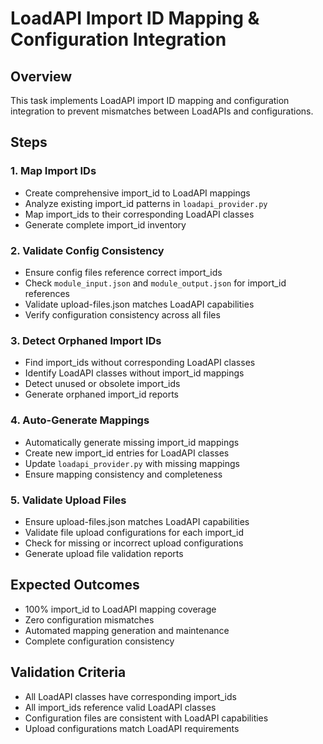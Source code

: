 # LoadAPI Import ID Mapping & Configuration Integration

## Overview

This task implements LoadAPI import ID mapping and configuration integration to prevent mismatches between LoadAPIs and configurations.

## Steps

### 1. Map Import IDs

- Create comprehensive import_id to LoadAPI mappings
- Analyze existing import_id patterns in `loadapi_provider.py`
- Map import_ids to their corresponding LoadAPI classes
- Generate complete import_id inventory

### 2. Validate Config Consistency

- Ensure config files reference correct import_ids
- Check `module_input.json` and `module_output.json` for import_id references
- Validate upload-files.json matches LoadAPI capabilities
- Verify configuration consistency across all files

### 3. Detect Orphaned Import IDs

- Find import_ids without corresponding LoadAPI classes
- Identify LoadAPI classes without import_id mappings
- Detect unused or obsolete import_ids
- Generate orphaned import_id reports

### 4. Auto-Generate Mappings

- Automatically generate missing import_id mappings
- Create new import_id entries for LoadAPI classes
- Update `loadapi_provider.py` with missing mappings
- Ensure mapping consistency and completeness

### 5. Validate Upload Files

- Ensure upload-files.json matches LoadAPI capabilities
- Validate file upload configurations for each import_id
- Check for missing or incorrect upload configurations
- Generate upload file validation reports

## Expected Outcomes

- 100% import_id to LoadAPI mapping coverage
- Zero configuration mismatches
- Automated mapping generation and maintenance
- Complete configuration consistency

## Validation Criteria

- All LoadAPI classes have corresponding import_ids
- All import_ids reference valid LoadAPI classes
- Configuration files are consistent with LoadAPI capabilities
- Upload configurations match LoadAPI requirements

